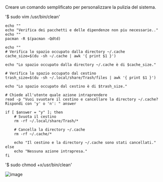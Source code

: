 Creare un comando semplificato per personalizzare la pulizia del sistema.

'$ sudo vim /usr/bin/clean'

```
echo ""
echo "Verifica dei pacchetti e delle dipendenze non piu necessarie.."
echo ""
pacman -R $(pacman -Qdtd)

echo ""
# Verifica lo spazio occupato dalla directory ~/.cache
cache_size=$(du -sh ~/.cache | awk '{ print $1 }')

echo "Lo spazio occupato dalla directory ~/.cache è di $cache_size."

# Verifica lo spazio occupato dal cestino
trash_size=$(du -sh ~/.local/share/Trash/files | awk '{ print $1 }')

echo "Lo spazio occupato dal cestino è di $trash_size."

# Chiede all'utente quale azione intraprendere
read -p "Vuoi svuotare il cestino e cancellare la directory ~/.cache? Rispondi con 'y' o 'n': " answer

if [ $answer = "y" ]; then
    # Svuota il cestino
    rm -rf ~/.local/share/Trash/*

    # Cancella la directory ~/.cache
    rm -rf ~/.cache/*

    echo "Il cestino e la directory ~/.cache sono stati cancellati."
else
    echo "Nessuna azione intrapresa."
fi
```
'$ sudo chmod +x/usr/bin/clean'

![image](https://github.com/ArchItalia/site/assets/117321045/83b6ec50-4dfb-433c-913f-e985d5030e4c)
